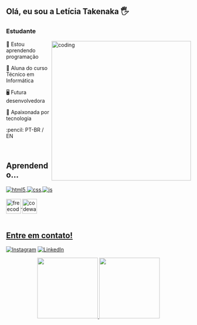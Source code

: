  ## Olá, eu sou a Letícia Takenaka 🖐️
<div>
 <h3 align="left">Estudante</h3>
 <a href="https://github.com/leticiatakenaka"><img align="right"alt="coding" width="380em" src="http://pa1.narvii.com/5958/ce23395a01aa30c93837f2150d9e8027e2103187_00.gif"></a>
</div>
<div>
 <p align="left">🌱 Estou aprendendo programação</p> 
 <p align="left">📘 Aluna do curso Técnico em Informática</p>
 <p align="left">🖥️ Futura desenvolvedora</p></p> 
 <p align="left">💽 Apaixonada por tecnologia</p>
 <p align="left">:pencil: PT-BR / EN</p>
 <br />
</div>

 ## Aprendendo...
 <div style="display: inline_block">
  <a href="https://github.com/leticiatakenaka"><img align="center" alt="html5" src="https://img.shields.io/badge/HTML5-E34F26?style=for-the-badge&logo=html5&logoColor=white" />
  <img align="center" alt="css" src="https://img.shields.io/badge/CSS3-1572B6?style=for-the-badge&logo=css3&logoColor=white" />
  <img align="center" alt="js" src="https://img.shields.io/badge/JavaScript-F7DF1E?style=for-the-badge&logo=javascript&logoColor=black" />
</div><br/>
<div>
  <a href="https://www.codewars.com/users/leticiatakenaka"><img align="center" width="40em"alt="freecode"src="https://design-style-guide.freecodecamp.org/downloads/fcc_secondary_small.svg"/>
  <a href="https://www.freecodecamp.org/leticiatakenaka"><img align="center" width="40em"alt="codewars" src="https://www.codewars.com/packs/assets/logo-square-red-big-dark-text.2e091298.png"/>
 </div>
<br/>

## Entre em contato!
[![Instagram](https://img.shields.io/badge/Instagram-E4405F?style=for-the-badge&logo=instagram&logoColor=white)](https://instagram.com/letakenaka)
[![LinkedIn](https://img.shields.io/badge/LinkedIn-0077B5?style=for-the-badge&logo=linkedin&logoColor=white)](https://www.linkedin.com/in/leticiatakenaka/)

<div align="center">
  <a href="https://github.com/leticiatakenaka">
  <img height="165em" src="https://github-readme-stats.vercel.app/api?username=leticiatakenaka&show_icons=true&theme=buefy&include_all_commits=true&count_private=true"/>
  <img height="165em" src="https://github-readme-stats.vercel.app/api/top-langs/?username=leticiatakenaka&layout=compact&langs_count=7&theme=buefy"/>
</div>
